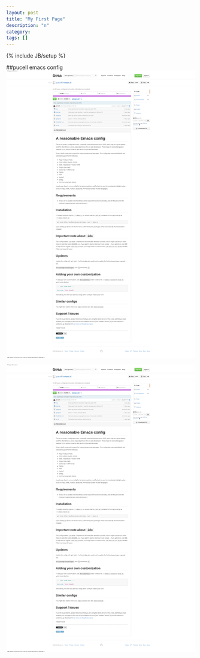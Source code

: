 ```yaml
---
layout: post
title: "My First Page"
description: "n"
category: 
tags: []
---
```

{% include JB/setup %}

##pucell emacs config
<img src="img/purcell_emacs.png"/>

<img src='img/purcell_emacs.png' />
